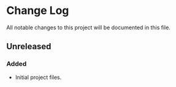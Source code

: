 # Change Log
All notable changes to this project will be documented in this file.

## Unreleased

### Added

- Initial project files.
